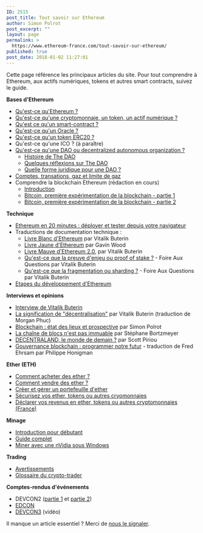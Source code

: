 ```yaml
---
ID: 2515
post_title: Tout savoir sur Ethereum
author: Simon Polrot
post_excerpt: ""
layout: page
permalink: >
  https://www.ethereum-france.com/tout-savoir-sur-ethereum/
published: true
post_date: 2018-01-02 11:27:01
---
```

Cette page référence les principaux articles du site. Pour tout comprendre à Ethereum, aux actifs numériques, tokens et autres smart contracts, suivez le guide.

<strong>Bases d'Ethereum</strong>
<ul>
 	<li><a href="https://www.ethereum-france.com/quest-ce-que-lethereum/">Qu'est-ce qu'Ethereum ?</a></li>
 	<li><a href="https://www.ethereum-france.com/qu-est-ce-qu-une-cryptomonnaie-token-bitcoin-ether-gnt-gno-dgd-plu-rep-rlc/">Qu'est-ce qu'une cryptomonnaie, un token, un actif numérique ?</a></li>
 	<li><a href="https://www.ethereum-france.com/smart-contract-ou-le-contrat-auto-executant/">Qu'est ce qu'un smart-contract ?</a></li>
 	<li><a href="https://www.ethereum-france.com/les-oracles-lien-entre-la-blockchain-et-le-monde/">Qu'est-ce qu'un Oracle ?</a></li>
 	<li><a href="https://www.ethereum-france.com/qu-est-ce-qu-un-token-erc20/">Qu'est-ce qu'un token ERC20 ?</a></li>
 	<li>Qu'est-ce qu'une ICO ? (à paraître)</li>
 	<li><a href="https://www.ethereum-france.com/decentralized-autonomous-organization-dao-blockchain/">Qu'est-ce qu'une DAO ou decentralized autonomous organization ?</a>
<ul>
 	<li><a href="https://www.ethereum-france.com/the-dao-post-mortem/">Histoire de The DAO</a></li>
 	<li><a href="https://www.ethereum-france.com/quelques-reflexions-sur-la-dao-et-sa-valorisation/">Quelques réflexions sur The DAO</a></li>
 	<li><a href="https://www.ethereum-france.com/quelle-forme-juridique-pour-une-dao/">Quelle forme juridique pour une DAO ?</a></li>
</ul>
</li>
 	<li><a href="https://www.ethereum-france.com/comptes-transactions-gaz-et-limites-de-gaz-par-bloc-sur-ethereum/">Comptes, transations, gaz et limite de gaz</a></li>
 	<li>Comprendre la blockchain Ethereum (rédaction en cours)
<ul>
 	<li><a href="https://www.ethereum-france.com/comprendre-la-blockchain-ethereum-introduction/">Introduction</a></li>
 	<li><a href="https://www.ethereum-france.com/comprendre-la-blockchain-ethereum-article-1-bitcoin-premiere-implementation-de-la-blockchain-12/">Bitcoin, première expérimentation de la blockchain - partie 1</a></li>
 	<li><a href="https://www.ethereum-france.com/comprendre-la-blockchain-ethereum-article-1-bitcoin-premiere-implementation-de-la-blockchain-22/">Bitcoin, première expérimentation de la blockchain - partie 2</a></li>
</ul>
</li>
</ul>
<strong>Technique</strong>
<ul>
 	<li><a href="https://www.ethereum-france.com/ethereum-en-20-minutes-deployer-et-tester-depuis-votre-navigateur/">Ethereum en 20 minutes : déployer et tester depuis votre navigateur</a></li>
 	<li>Traductions de documentation technique :
<ul>
 	<li><a href="https://www.ethereum-france.com/livre-blanc-white-paper-ethereum-traduction-francaise/">Livre Blanc d'Ethereum</a> par Vitalik Buterin</li>
 	<li><a href="https://www.ethereum-france.com/yellow-paper-ethereum-livre-jaune-traduction-complete/"><span style="text-decoration: underline;">Livre Jaune d'Ethereum</span></a> par Gavin Wood</li>
 	<li><a href="https://www.ethereum-france.com/%EF%BB%BFethereum-2-0-mauve-paper-traduction-francaise/">Livre Mauve d'Ethereum 2.0</a>, par Vitalik Buterin</li>
 	<li><a href="https://www.ethereum-france.com/quest-ce-que-la-preuve-denjeu-proof-of-stake-faq-par-v-buterin-traduction-francaise/">Qu'est-ce que la preuve d'enjeu ou proof of stake ?</a> - Foire Aux Questions par Vitalik Buterin</li>
 	<li><a href="https://www.ethereum-france.com/quest-ce-que-la-fragmentation-ou-sharding-faq-par-v-buterin-traduction/">Qu'est-ce que la fragmentation ou sharding ?</a> - Foire Aux Questions par Vitalik Buterin</li>
</ul>
</li>
 	<li><a href="https://www.ethereum-france.com/etapes-du-lancement-dethereum/">Etapes du développement d'Ethereum</a></li>
</ul>
<strong>Interviews et opinions</strong>
<ul>
 	<li><a href="https://www.ethereum-france.com/interview-de-vitalik-buterin-createur-dethereum-et-president-de-la-fondation-partie-1-sur-2/">Interview de Vitalik Buterin</a></li>
 	<li><a href="https://www.ethereum-france.com/la-signification-de-decentralisation-par-vitalik-buterin-traduction-en-francais/">La signification de "décentralisation"</a> par Vitalik Buterin (traduction de Morgan Phuc)</li>
 	<li><a href="https://www.ethereum-france.com/blockchain-etat-des-lieux-et-prospective/">Blockchain : état des lieux et prospective</a> par Simon Polrot</li>
 	<li><a href="https://www.ethereum-france.com/la-chaine-de-blocs-nest-pas-immuable/">La chaîne de blocs n'est pas immuable</a> par Stéphane Bortzmeyer</li>
 	<li><a href="https://www.ethereum-france.com/decentraland-le-monde-de-demain/">DECENTRALAND, le monde de demain ?</a> par Scott Piriou</li>
 	<li><a href="https://www.ethereum-france.com/gouvernance-blockchain-programmer-notre-futur/">Gouvernance blockchain : programmer notre futur</a> - traduction de Fred Ehrsam par Philippe Honigman</li>
</ul>
<strong>Ether (ETH)</strong>
<ul>
 	<li><a href="https://www.ethereum-france.com/comment-acheter-des-ethers-eth/">Comment acheter des ether ?</a></li>
 	<li><a href="https://www.ethereum-france.com/comment-vendre-des-ethers-eth-sur-un-place-de-marche/">Comment vendre des ether ?</a></li>
 	<li><a href="https://www.ethereum-france.com/creer-et-gerer-son-portefeuille-dether-en-2-minutes-avec-myetherwallet-com/">Créer et gérer un portefeuille d'ether</a></li>
 	<li><a href="https://www.ethereum-france.com/securiser-vos-ethers-eth-ou-autres-cryptomonnaies/">Sécurisez vos ether, tokens ou autres cryomonnaies</a></li>
 	<li><a href="https://www.ethereum-france.com/comment-declarer-ses-ethers-eth-bitcoins-btc-ou-autre-cryptomonnaies-aux-services-des-impots-france/">Déclarer vos revenus en ether, tokens ou autres cryptomonnaies (France)</a></li>
</ul>
<strong>Minage</strong>
<ul>
 	<li><a href="https://www.ethereum-france.com/comment-miner-de-lether-eth-windows/">Introduction pour débutant</a></li>
 	<li><a href="https://www.ethereum-france.com/tutoriel-complet-pour-miner-sur-la-blockchain-ethereum-mai-2017/">Guide complet</a></li>
 	<li><a href="https://www.ethereum-france.com/miner-de-lether-eth-sous-windows-10-avec-une-carte-nvidia-et-des-drivers-a-jour/">Miner avec une nVidia sous Windows</a></li>
</ul>
<strong>Trading</strong>
<ul>
 	<li><a href="https://www.ethereum-france.com/avertissement-au-daytraders-en-herbe/">Avertissements</a></li>
 	<li><a href="https://www.ethereum-france.com/glossaire-du-crypto-trader/">Glossaire du crypto-trader</a></li>
</ul>
<strong>Comptes-rendus d'événements</strong>
<ul>
 	<li>DEVCON2 (<a href="https://www.ethereum-france.com/devcon2-jour-1-mauve-paper-web3-securite-state-channels-et-evm/">partie 1</a> et <a href="https://www.ethereum-france.com/devcon2-jours-2-et-3-securite-encore-entreprises-identite-ipfs-cash-eth-microsoft-et-le-reste/">partie 2</a>)</li>
 	<li><a href="https://www.ethereum-france.com/retour-sur-ledcon-premiere-conference-europeenne-sur-ethereum-17-18-fevrier-2017/">EDCON</a></li>
 	<li><a href="https://www.ethereum-france.com/compte-rendu-de-la-devcon3-video/">DEVCON3</a> (vidéo)</li>
</ul>
Il manque un article essentiel ? Merci de <a href="https://www.ethereum-france.com/contact/">nous le signaler</a>.